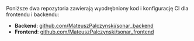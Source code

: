 Poniższe dwa repozytoria zawierają wyodrębniony kod i konfigurację CI dla frontendu i backendu:

- **Backend**: [github.com/MateuszPalczynski/sonar_backend](https://github.com/MateuszPalczynski/sonar_backend)  
- **Frontend**: [github.com/MateuszPalczynski/sonar_frontend](https://github.com/MateuszPalczynski/sonar_frontend) 
